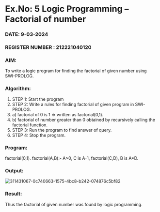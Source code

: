 # Ex.No: 5   Logic Programming – Factorial of number   
### DATE: 9-03-2024                                                                           
### REGISTER NUMBER : 212221040120
### AIM: 
To  write  a logic program for finding the factorial of given number using SWI-PROLOG. 
### Algorithm:
1. STEP 1: Start the program
2. STEP 2:  Write a rules for finding factorial of given program in SWI-PROLOG.
3.   a)	factorial of 0 is 1 => written as factorial(0,1).
4.   b)	factorial of number greater than 0 obtained by recursively calling the factorial    function.
5. STEP 3: Run the program  to find answer of  query.
6. STEP 4: Stop the program.

### Program:

factorial(0,1).
factorial(A,B):-
    A>0,
    C is A-1,
    factorial(C,D),
    B is A*D.

### Output:
![311431067-0c740663-1575-4bc8-b242-074876c5bf82](https://github.com/Ritz514/AI_Lab_2023-24-120/assets/142646304/eea45561-6021-4d52-9511-de7ba11a200e)



### Result:
Thus the factorial of given number was found by logic programming. 
